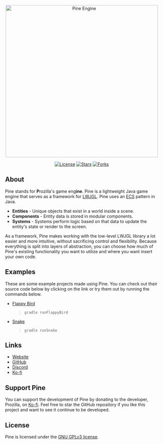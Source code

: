 <div align="center">
 <br />
 <p>
  <a href="https://pine.prozilla.dev/"><img src="https://pine.prozilla.dev/logo-dark.svg" width="500" alt="Pine Engine" /></a>
 </p>
 <p>
  <a href="https://github.com/Prozilla/Pine/blob/main/LICENSE"><img alt="License" src="https://img.shields.io/github/license/Prozilla/Pine?style=flat-square&color=FF4D5B&label=License"></a>
  <a href="https://github.com/Prozilla/Pine"><img alt="Stars" src="https://img.shields.io/github/stars/Prozilla/Pine?style=flat-square&color=FED24C&label=%E2%AD%90"></a>
  <a href="https://github.com/Prozilla/Pine"><img alt="Forks" src="https://img.shields.io/github/forks/Prozilla/Pine?style=flat-square&color=4D9CFF&label=Forks&logo=github"></a>
 </p>
</div>

## About

Pine stands for **P**rozilla's game eng**ine**.
Pine is a lightweight Java game engine that serves as a framework for [LWJGL](https://www.lwjgl.org/).
Pine uses an [ECS](https://en.wikipedia.org/wiki/Entity_component_system) pattern in Java.

- **Entities** - Unique objects that exist in a world inside a scene.
- **Components** - Entity data is stored in modular components.
- **Systems** - Systems perform logic based on that data to update the entity's state or render to the screen.

As a framework, Pine makes working with the low-level LWJGL library a lot easier and more intuitive, without sacrificing control and flexibility.
Because everything is split into layers of abstraction, you can choose how much of Pine's existing functionality you want to utilize
and where you want insert your own code.

## Examples

These are some example projects made using Pine. You can check out their source code below by clicking on the link or try them out by running the commands below.

- [Flappy Bird](./examples/src/main/java/dev/prozilla/pine/examples/flappybird)
  > ```gradle runFlappyBird```
- [Snake](./examples/src/main/java/dev/prozilla/pine/examples/flappybird)
  >```gradle runSnake```
  
## Links

- [Website](https://pine.prozilla.dev/)
- [GitHub](https://github.com/Prozilla/Pine)
- [Discord](https://discord.gg/JwbyQP4tdz)
- [Ko-fi](https://ko-fi.com/prozilla)

## Support Pine

You can support the development of Pine by donating to the developer, Prozilla, on [Ko-fi](https://ko-fi.com/prozilla).
Feel free to star the GitHub repository if you like this project and want to see it continue to be developed.

## License

Pine is licensed under the [GNU GPLv3 license](./LICENSE).
